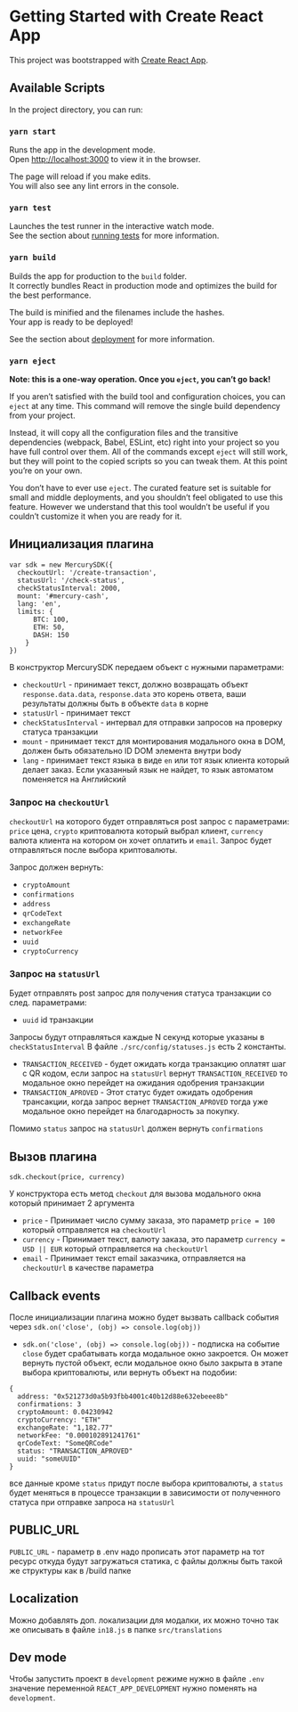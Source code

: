 # Getting Started with Create React App

This project was bootstrapped with [Create React App](https://github.com/facebook/create-react-app).

## Available Scripts

In the project directory, you can run:

### `yarn start`

Runs the app in the development mode.\
Open [http://localhost:3000](http://localhost:3000) to view it in the browser.

The page will reload if you make edits.\
You will also see any lint errors in the console.

### `yarn test`

Launches the test runner in the interactive watch mode.\
See the section about [running tests](https://facebook.github.io/create-react-app/docs/running-tests) for more
information.

### `yarn build`

Builds the app for production to the `build` folder.\
It correctly bundles React in production mode and optimizes the build for the best performance.

The build is minified and the filenames include the hashes.\
Your app is ready to be deployed!

See the section about [deployment](https://facebook.github.io/create-react-app/docs/deployment) for more information.

### `yarn eject`

**Note: this is a one-way operation. Once you `eject`, you can’t go back!**

If you aren’t satisfied with the build tool and configuration choices, you can `eject` at any time. This command will
remove the single build dependency from your project.

Instead, it will copy all the configuration files and the transitive dependencies (webpack, Babel, ESLint, etc) right
into your project so you have full control over them. All of the commands except `eject` will still work, but they will
point to the copied scripts so you can tweak them. At this point you’re on your own.

You don’t have to ever use `eject`. The curated feature set is suitable for small and middle deployments, and you
shouldn’t feel obligated to use this feature. However we understand that this tool wouldn’t be useful if you couldn’t
customize it when you are ready for it.

## Инициализация плагина

```
var sdk = new MercurySDK({
  checkoutUrl: '/create-transaction',
  statusUrl: '/check-status',
  checkStatusInterval: 2000,
  mount: '#mercury-cash',
  lang: 'en',
  limits: {
      BTC: 100,
      ETH: 50,
      DASH: 150
    }
})
```

В конструктор MercurySDK передаем объект с нужными параметрами:

* `checkoutUrl` - принимает текст, должно возвращать объект `response.data.data`, `response.data` это корень ответа,
  ваши результаты должны быть в объекте `data` в корне
* `statusUrl` - принимает текст
* `checkStatusInterval` - интервал для отправки запросов на проверку статуса транзакции
* `mount` - принимает текст для монтирования модального окна в DOM, должен быть обязательно ID DOM элемента внутри body
* `lang` - принимает текст языка в виде `en` или тот язык клиента который делает заказ. Если указанный язык не найдет,
  то язык автоматом поменяется на Английский

### Запрос на `checkoutUrl`

`checkoutUrl` на которого будет отправляться post запрос с параметрами: `price` цена, `crypto` криптовалюта который
выбрал клиент, `currency` валюта клиента на котором он хочет оплатить и `email`. Запрос будет отправляться после выбора
криптовалюты.

Запрос должен вернуть:

- `cryptoAmount`
- `confirmations`
- `address`
- `qrCodeText`
- `exchangeRate`
- `networkFee`
- `uuid`
- `cryptoCurrency`

### Запрос на `statusUrl`

Будет отправлять post запрос для получения статуса транзакции со след. параметрами:

* `uuid` id транзакции

Запросы будут отправляться каждые N секунд которые указаны в `checkStatusInterval`
В файле `./src/config/statuses.js` есть 2 константы.

* `TRANSACTION_RECEIVED` - будет ожидать когда транзакцию оплатят шаг с QR кодом, если запрос на `statusUrl`
  вернут `TRANSACTION_RECEIVED` то модальное окно перейдет на ожидания одобрения транзакции
* `TRANSACTION_APROVED` - Этот статус будет ожидать одобрения трансакции, когда запрос вернет `TRANSACTION_APROVED`
  тогда уже модальное окно перейдет на благодарность за покупку.

Помимо `status` запрос на `statusUrl` должен вернуть `confirmations`

## Вызов плагина

```
sdk.checkout(price, currency)
```

У конструктора есть метод `checkout` для вызова модального окна который принимает 2 аргумента

* `price` - Принимает число сумму заказа, это параметр `price = 100` который отправляется на `checkoutUrl`
* `currency` - Принимает текст, валюту заказа, это параметр `currency = USD || EUR` который отправляется
  на `checkoutUrl`
* `email` - Принимает текст email заказчика, отправляется на `checkoutUrl` в качестве параметра

## Callback events

После инициализации плагина можно будет вызвать callback события через `sdk.on('close', (obj) => console.log(obj))`

* `sdk.on('close', (obj) => console.log(obj))` - подписка на событие `close` будет срабатывать когда модальное окно
  закроется. Он может вернуть пустой объект, если модальное окно было закрыта в этапе выбора криптовалюты, или вернуть
  объект на подобии:

``` 
{
  address: "0x521273d0a5b93fbb4001c40b12d88e632ebeee8b"
  confirmations: 3
  cryptoAmount: 0.04230942
  cryptoCurrency: "ETH"
  exchangeRate: "1,182.77"
  networkFee: "0.000102891241761"
  qrCodeText: "SomeQRCode"
  status: "TRANSACTION_APROVED"
  uuid: "someUUID"
}

```

все данные кроме `status` придут после выбора криптовалюты, а `status` будет меняться в процессе транзакции в
зависимости от полученного статуса при отправке запроса на `statusUrl`

## PUBLIC_URL

`PUBLIC_URL` - параметр в .env надо прописать этот параметр на тот ресурс откуда будут загружаться статика, с файлы
должны быть такой же структуры как в /build папке

## Localization

Можно добавлять доп. локализации для модалки, их можно точно так же описывать в файле `in18.js` в
папке `src/translations`

## Dev mode

Чтобы запустить проект в `development` режиме нужно в файле `.env` значение переменной `REACT_APP_DEVELOPMENT` нужно
поменять на `development`.